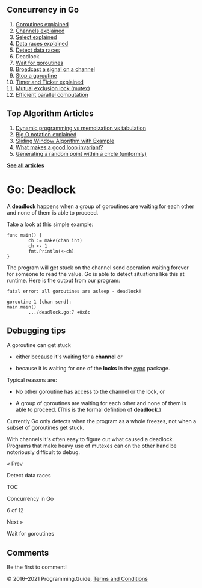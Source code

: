 <span class="underline"></span>

<span class="underline"></span>

Concurrency in Go
-----------------

1.  [Goroutines explained](goroutines-explained.html)
2.  [Channels explained](channels-explained.html)
3.  [Select explained](select-explained.html)
4.  [Data races explained](data-races-explained.html)
5.  [Detect data races](detect-data-races.html)
6.  Deadlock
7.  [Wait for goroutines](wait-for-goroutines-waitgroup.html)
8.  [Broadcast a signal on a channel](broadcast-channel.html)
9.  [Stop a goroutine](stop-goroutine.html)
10. [Timer and Ticker explained](time-reset-wait-stop-timeout-cancel-interval.html)
11. [Mutual exclusion lock (mutex)](mutex-explained.html)
12. [Efficient parallel computation](efficient-parallel-computation.html)

<span class="underline"></span>

Top Algorithm Articles
----------------------

1.  [Dynamic programming vs memoization vs tabulation](../dynamic-programming-vs-memoization-vs-tabulation.html)
2.  [Big O notation explained](../big-o-notation-explained.html)
3.  [Sliding Window Algorithm with Example](../sliding-window-example.html)
4.  [What makes a good loop invariant?](../what-makes-a-good-loop-invariant.html)
5.  [Generating a random point within a circle (uniformly)](../random-point-within-circle.html)

[**See all articles**](../index.html)

Go: Deadlock
============

A **deadlock** happens when a group of goroutines are waiting for each other and none of them is able to proceed.

Take a look at this simple example:

    func main() {
            ch := make(chan int)
            ch <- 1
            fmt.Println(<-ch)
    }

The program will get stuck on the channel send operation waiting forever for someone to read the value. Go is able to detect situations like this at runtime. Here is the output from our program:

    fatal error: all goroutines are asleep - deadlock!

    goroutine 1 [chan send]:
    main.main()
            .../deadlock.go:7 +0x6c

Debugging tips
--------------

A goroutine can get stuck

-   either because it's waiting for a **channel** or

-   because it is waiting for one of the **locks** in the [sync](https://golang.org/pkg/sync/) package.

Typical reasons are:

-   No other goroutine has access to the channel or the lock, or

-   A group of goroutines are waiting for each other and none of them is able to proceed. (This is the formal defintion of **deadlock**.)

Currently Go only detects when the program as a whole freezes, not when a subset of goroutines get stuck.

With channels it's often easy to figure out what caused a deadlock. Programs that make heavy use of mutexes can on the other hand be notoriously difficult to debug.

<a href="detect-data-races.html" class="prev"></a>

« Prev

Detect data races

[](go-concurrency-tutorial.html#toc)

TOC

Concurrency in Go

6 of 12

<a href="wait-for-goroutines-waitgroup.html" class="next"></a>

Next »

Wait for goroutines

Comments
--------

Be the first to comment!

© 2016–2021 Programming.Guide, [Terms and Conditions](../terms-and-conditions.html)
